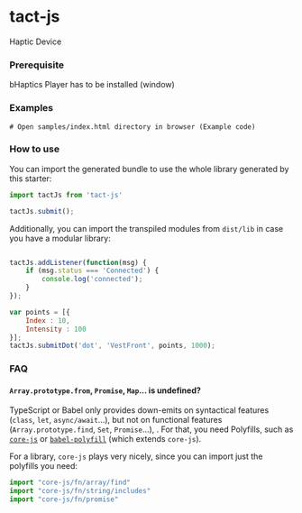 # tact-js
Haptic Device

### Prerequisite
bHaptics Player has to be installed (window)

### Examples
```
# Open samples/index.html directory in browser (Example code)
```

### How to use

You can import the generated bundle to use the whole library generated by this starter:

```javascript
import tactJs from 'tact-js'

tactJs.submit();
```

Additionally, you can import the transpiled modules from `dist/lib` in case you have a modular library:

```javascript

tactJs.addListener(function(msg) {
    if (msg.status === 'Connected') {
        console.log('connected');
    }
});

var points = [{
    Index : 10,
    Intensity : 100
}];
tactJs.submitDot('dot', 'VestFront', points, 1000);
```

### FAQ

#### `Array.prototype.from`, `Promise`, `Map`... is undefined?

TypeScript or Babel only provides down-emits on syntactical features (`class`, `let`, `async/await`...), but not on functional features (`Array.prototype.find`, `Set`, `Promise`...), . For that, you need Polyfills, such as [`core-js`](https://github.com/zloirock/core-js) or [`babel-polyfill`](https://babeljs.io/docs/usage/polyfill/) (which extends `core-js`).

For a library, `core-js` plays very nicely, since you can import just the polyfills you need:

```javascript
import "core-js/fn/array/find"
import "core-js/fn/string/includes"
import "core-js/fn/promise"
```
